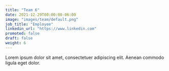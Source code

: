```yaml
---
title: "Team 6"
date: 2021-12-29T00:00:00-06:00
image: "images/team/default.png"
job_title: "Employee"
linkedin_url: "https://www.linkedin.com"
promoted: false
draft: false
weight: 6
---
```


Lorem ipsum dolor sit amet, consectetuer adipiscing elit. Aenean commodo ligula eget dolor.
